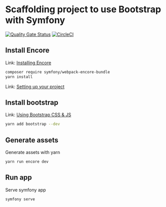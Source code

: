# Scaffolding project to use Bootstrap with Symfony

[![Quality Gate Status](https://sonarcloud.io/api/project_badges/measure?project=jacanales_sf-bootstrap-scaffolding&metric=alert_status)](https://sonarcloud.io/dashboard?id=jacanales_sf-bootstrap-scaffolding) 
[![CircleCI](https://circleci.com/gh/jacanales/sf-bootstrap-scaffolding.svg?style=svg)](https://circleci.com/gh/jacanales/sf-bootstrap-scaffolding)

## Install Encore

Link: [Installing Encore](https://symfony.com/doc/current/frontend/encore/installation.html)
```bash
composer require symfony/webpack-encore-bundle
yarn install
```

Link: [Setting up your project](https://symfony.com/doc/current/frontend/encore/simple-example.html)

## Install bootstrap

Link: [Using Bootstrap CSS & JS](https://symfony.com/doc/current/frontend/encore/bootstrap.html)
```bash
yarn add bootstrap --dev
```

## Generate assets

Generate assets with yarn
```bash
yarn run encore dev
```

## Run app

Serve symfony app
```bash
symfony serve
```